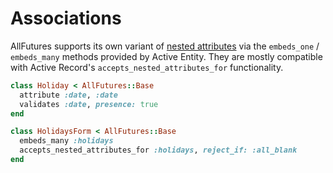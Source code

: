 # Associations

AllFutures supports its own variant of [nested attributes](https://api.rubyonrails.org/classes/ActiveRecord/NestedAttributes/ClassMethods.html) via the `embeds_one` / `embeds_many` methods provided by Active Entity. They are mostly compatible with Active Record's `accepts_nested_attributes_for` functionality.

```ruby
class Holiday < AllFutures::Base
  attribute :date, :date
  validates :date, presence: true
end

class HolidaysForm < AllFutures::Base
  embeds_many :holidays
  accepts_nested_attributes_for :holidays, reject_if: :all_blank
end
```

